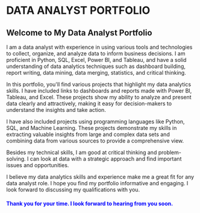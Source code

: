 # DATA ANALYST PORTFOLIO
<h2>Welcome to My Data Analyst Portfolio</h2>
<p>I am a data analyst with experience in using various tools and technologies to collect, organize, and analyze data to inform business decisions. I am proficient in Python, SQL, Excel, Power BI, and Tableau, and have a solid understanding of data analytics techniques such as dashboard building, report writing, data mining, data merging, statistics, and critical thinking.
</p>
<p>
  In this portfolio, you'll find various projects that highlight my data analytics skills. I have included links to dashboards and reports made with Power BI, Tableau, and Excel. These projects show my ability to analyze and present data clearly and attractively, making it easy for decision-makers to understand the insights and take action.
</p>
<p>I have also included projects using programming languages like Python, SQL, and Machine Learning. These projects demonstrate my skills in extracting valuable insights from large and complex data sets and combining data from various sources to provide a comprehensive view.
<p>Besides my technical skills, I am good at critical thinking and problem-solving. I can look at data with a strategic approach and find important issues and opportunities.
</p>
<p>I believe my data analytics skills and experience make me a great fit for any data analyst role. I hope you find my portfolio informative and engaging. I look forward to discussing my qualifications with you.
</p>
<h4 style="color:blue;">Thank you for your time. I look forward to hearing from you soon.</h4>
